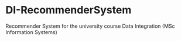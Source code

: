 # DI-RecommenderSystem
Recommender System for the university course Data Integration (MSc Information Systems)
